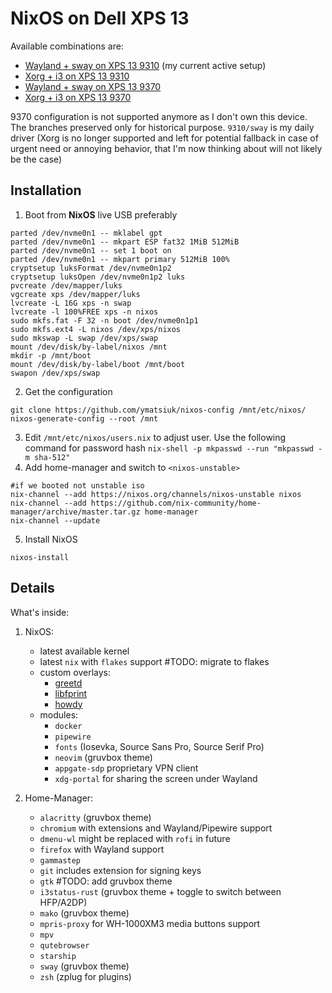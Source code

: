 # NixOS on Dell XPS 13

Available combinations are:
* [Wayland + sway on XPS 13 9310](https://github.com/ymatsiuk/nixos-config/tree/xps13/9310%2Fsway) (my current active setup)
* [Xorg + i3 on XPS 13 9310](https://github.com/ymatsiuk/nixos-config/tree/xps13/9310%2Fi3)
* [Wayland + sway on XPS 13 9370](https://github.com/ymatsiuk/nixos-config/tree/xps13/9370%2Fsway)
* [Xorg + i3 on XPS 13 9370](https://github.com/ymatsiuk/nixos-config/tree/xps13/9370%2Fi3)

9370 configuration is not supported anymore as I don't own this device.
The branches preserved only for historical purpose.
`9310/sway` is my daily driver (Xorg is no longer supported and left for potential
fallback in case of urgent need or annoying behavior, that I'm now thinking about
will not likely be the case)

## Installation

1. Boot from **NixOS** live USB preferably
```
parted /dev/nvme0n1 -- mklabel gpt
parted /dev/nvme0n1 -- mkpart ESP fat32 1MiB 512MiB
parted /dev/nvme0n1 -- set 1 boot on
parted /dev/nvme0n1 -- mkpart primary 512MiB 100%
cryptsetup luksFormat /dev/nvme0n1p2
cryptsetup luksOpen /dev/nvme0n1p2 luks
pvcreate /dev/mapper/luks
vgcreate xps /dev/mapper/luks
lvcreate -L 16G xps -n swap
lvcreate -l 100%FREE xps -n nixos
sudo mkfs.fat -F 32 -n boot /dev/nvme0n1p1
sudo mkfs.ext4 -L nixos /dev/xps/nixos
sudo mkswap -L swap /dev/xps/swap
mount /dev/disk/by-label/nixos /mnt
mkdir -p /mnt/boot
mount /dev/disk/by-label/boot /mnt/boot
swapon /dev/xps/swap
```
2. Get the configuration
```
git clone https://github.com/ymatsiuk/nixos-config /mnt/etc/nixos/
nixos-generate-config --root /mnt
```
3. Edit `/mnt/etc/nixos/users.nix` to adjust user. Use the following command for password hash `nix-shell -p mkpasswd --run "mkpasswd -m sha-512"`
4. Add home-manager and switch to `<nixos-unstable>`
```
#if we booted not unstable iso
nix-channel --add https://nixos.org/channels/nixos-unstable nixos
nix-channel --add https://github.com/nix-community/home-manager/archive/master.tar.gz home-manager
nix-channel --update
```
5. Install NixOS
```
nixos-install
```

## Details

What's inside:
1. NixOS:
    * latest available kernel
    * latest `nix` with `flakes` support #TODO: migrate to flakes
    * custom overlays:
      * [greetd](https://github.com/NixOS/nixpkgs/pull/102242)
      * [libfprint](https://github.com/NixOS/nixpkgs/pull/104915)
      * [howdy](https://github.com/NixOS/nixpkgs/issues/76928#issuecomment-733990484)
    * modules:
      * `docker`
      * `pipewire`
      * `fonts` (Iosevka, Source Sans Pro, Source Serif Pro)
      * `neovim` (gruvbox theme)
      * `appgate-sdp` proprietary VPN client
      * `xdg-portal` for sharing the screen under Wayland

2. Home-Manager:
    * `alacritty` (gruvbox theme)
    * `chromium` with extensions and Wayland/Pipewire support
    * `dmenu-wl` might be replaced with `rofi` in future
    * `firefox` with Wayland support
    * `gammastep`
    * `git` includes extension for signing keys
    * `gtk` #TODO: add gruvbox theme
    * `i3status-rust` (gruvbox theme + toggle to switch between HFP/A2DP)
    * `mako` (gruvbox theme)
    * `mpris-proxy` for WH-1000XM3 media buttons support
    * `mpv`
    * `qutebrowser`
    * `starship`
    * `sway` (gruvbox theme)
    * `zsh` (zplug for plugins)
